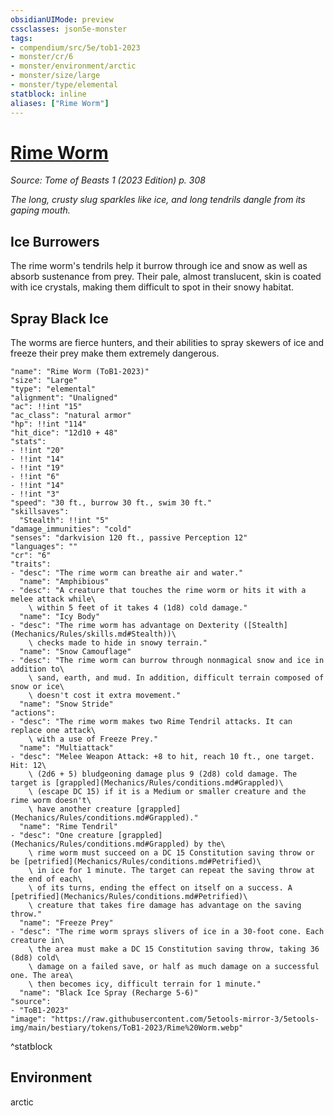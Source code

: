 ```yaml
---
obsidianUIMode: preview
cssclasses: json5e-monster
tags:
- compendium/src/5e/tob1-2023
- monster/cr/6
- monster/environment/arctic
- monster/size/large
- monster/type/elemental
statblock: inline
aliases: ["Rime Worm"]
---
```

# [Rime Worm](Mechanics\bestiary\elemental/rime-worm-tob1-2023.md)
*Source: Tome of Beasts 1 (2023 Edition) p. 308*  

*The long, crusty slug sparkles like ice, and long tendrils dangle from its gaping mouth.*

## Ice Burrowers

The rime worm's tendrils help it burrow through ice and snow as well as absorb sustenance from prey. Their pale, almost translucent, skin is coated with ice crystals, making them difficult to spot in their snowy habitat.

## Spray Black Ice

The worms are fierce hunters, and their abilities to spray skewers of ice and freeze their prey make them extremely dangerous.

```statblock
"name": "Rime Worm (ToB1-2023)"
"size": "Large"
"type": "elemental"
"alignment": "Unaligned"
"ac": !!int "15"
"ac_class": "natural armor"
"hp": !!int "114"
"hit_dice": "12d10 + 48"
"stats":
- !!int "20"
- !!int "14"
- !!int "19"
- !!int "6"
- !!int "14"
- !!int "3"
"speed": "30 ft., burrow 30 ft., swim 30 ft."
"skillsaves":
  "Stealth": !!int "5"
"damage_immunities": "cold"
"senses": "darkvision 120 ft., passive Perception 12"
"languages": ""
"cr": "6"
"traits":
- "desc": "The rime worm can breathe air and water."
  "name": "Amphibious"
- "desc": "A creature that touches the rime worm or hits it with a melee attack while\
    \ within 5 feet of it takes 4 (1d8) cold damage."
  "name": "Icy Body"
- "desc": "The rime worm has advantage on Dexterity ([Stealth](Mechanics/Rules/skills.md#Stealth))\
    \ checks made to hide in snowy terrain."
  "name": "Snow Camouflage"
- "desc": "The rime worm can burrow through nonmagical snow and ice in addition to\
    \ sand, earth, and mud. In addition, difficult terrain composed of snow or ice\
    \ doesn't cost it extra movement."
  "name": "Snow Stride"
"actions":
- "desc": "The rime worm makes two Rime Tendril attacks. It can replace one attack\
    \ with a use of Freeze Prey."
  "name": "Multiattack"
- "desc": "Melee Weapon Attack: +8 to hit, reach 10 ft., one target. Hit: 12\
    \ (2d6 + 5) bludgeoning damage plus 9 (2d8) cold damage. The target is [grappled](Mechanics/Rules/conditions.md#Grappled)\
    \ (escape DC 15) if it is a Medium or smaller creature and the rime worm doesn't\
    \ have another creature [grappled](Mechanics/Rules/conditions.md#Grappled)."
  "name": "Rime Tendril"
- "desc": "One creature [grappled](Mechanics/Rules/conditions.md#Grappled) by the\
    \ rime worm must succeed on a DC 15 Constitution saving throw or be [petrified](Mechanics/Rules/conditions.md#Petrified)\
    \ in ice for 1 minute. The target can repeat the saving throw at the end of each\
    \ of its turns, ending the effect on itself on a success. A [petrified](Mechanics/Rules/conditions.md#Petrified)\
    \ creature that takes fire damage has advantage on the saving throw."
  "name": "Freeze Prey"
- "desc": "The rime worm sprays slivers of ice in a 30-foot cone. Each creature in\
    \ the area must make a DC 15 Constitution saving throw, taking 36 (8d8) cold\
    \ damage on a failed save, or half as much damage on a successful one. The area\
    \ then becomes icy, difficult terrain for 1 minute."
  "name": "Black Ice Spray (Recharge 5-6)"
"source":
- "ToB1-2023"
"image": "https://raw.githubusercontent.com/5etools-mirror-3/5etools-img/main/bestiary/tokens/ToB1-2023/Rime%20Worm.webp"
```
^statblock

## Environment

arctic